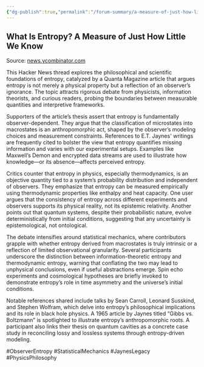 ```yaml
---
{"dg-publish":true,"permalink":"/forum-summary/a-measure-of-just-how-little-we-know/","title":"What is entropy? A measure of just how little we know (quantamagazine.org)","tags":["forum","summary"],"created":"2025-07-06T11:05:51.950+07:00","updated":"2025-08-06T06:47:50.984+07:00"}
---
```



## What Is Entropy? A Measure of Just How Little We Know  

Source: [news.ycombinator.com](https://news.ycombinator.com/item?id=42415386)

This Hacker News thread explores the philosophical and scientific foundations of entropy, catalyzed by a Quanta Magazine article that argues entropy is not merely a physical property but a reflection of an observer’s ignorance. The topic attracts rigorous debate from physicists, information theorists, and curious readers, probing the boundaries between measurable quantities and interpretive frameworks.

Supporters of the article’s thesis assert that entropy is fundamentally observer-dependent. They argue that the classification of microstates into macrostates is an anthropomorphic act, shaped by the observer’s modeling choices and measurement constraints. References to E.T. Jaynes' writings are frequently cited to bolster the view that entropy quantifies missing information and varies with our experimental setups. Examples like Maxwell’s Demon and encrypted data streams are used to illustrate how knowledge—or its absence—affects perceived entropy.

Critics counter that entropy in physics, especially thermodynamics, is an objective quantity tied to a system’s probability distribution and independent of observers. They emphasize that entropy can be measured empirically using thermodynamic properties like enthalpy and heat capacity. One user argues that the consistency of entropy across different experiments and observers supports its physical reality, not its epistemic relativity. Another points out that quantum systems, despite their probabilistic nature, evolve deterministically from initial conditions, suggesting that any uncertainty is epistemological, not ontological.

The debate intensifies around statistical mechanics, where contributors grapple with whether entropy derived from macrostates is truly intrinsic or a reflection of limited observational granularity. Several participants underscore the distinction between information-theoretic entropy and thermodynamic entropy, warning that conflating the two may lead to unphysical conclusions, even if useful abstractions emerge. Spin echo experiments and cosmological hypotheses are briefly invoked to demonstrate entropy’s role in time asymmetry and the universe’s initial conditions.

Notable references shared include talks by Sean Carroll, Leonard Susskind, and Stephen Wolfram, which delve into entropy’s philosophical implications and its role in black hole physics. A 1965 article by Jaynes titled “Gibbs vs. Boltzmann” is spotlighted to illustrate entropy’s anthropomorphic roots. A participant also links their thesis on quantum cavities as a concrete case study in reconciling lossy and lossless systems through entropy-driven modeling.

#ObserverEntropy #StatisticalMechanics #JaynesLegacy #PhysicsPhilosophy
